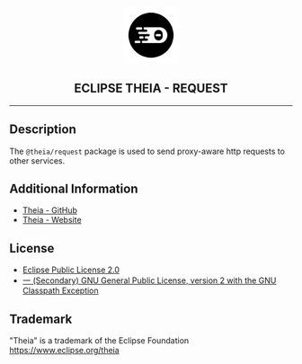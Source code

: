 <div align='center'>

<br />

<img src='https://raw.githubusercontent.com/eclipse-theia/theia/master/logo/theia.svg?sanitize=true' alt='theia-ext-logo' width='100px' />

<h2>ECLIPSE THEIA - REQUEST</h2>

<hr />

</div>

## Description

The `@theia/request` package is used to send proxy-aware http requests to other services.

## Additional Information

- [Theia - GitHub](https://github.com/eclipse-theia/theia)
- [Theia - Website](https://theia-ide.org/)

## License

- [Eclipse Public License 2.0](http://www.eclipse.org/legal/epl-2.0/)
- [一 (Secondary) GNU General Public License, version 2 with the GNU Classpath Exception](https://projects.eclipse.org/license/secondary-gpl-2.0-cp)

## Trademark

"Theia" is a trademark of the Eclipse Foundation
<https://www.eclipse.org/theia>
